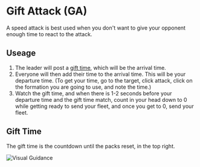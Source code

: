# Gift Attack (GA)

A speed attack is best used when you don't want to give your opponent enough time to react to the attack.

## Useage

1. The leader will post a [gift time](#gift-time), which will be the arrival time.
2. Everyone will then add their time to the arrival time. This will be your departure time. (To get your time, go to the target, click attack, click on the formation you are going to use, and note the time.)
3. Watch the gift time, and when there is 1-2 seconds before your departure time and the gift time match, count in your head down to 0 while getting ready to send your fleet, and once you get to 0, send your fleet.

## Gift Time

The gift time is the countdown until the packs reset, in the top right.

![Visual Guidance](https://i.imgur.com/AKkleLd.jpegs)
